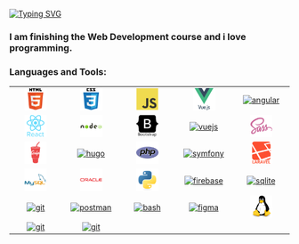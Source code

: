 [![Typing SVG](https://readme-typing-svg.demolab.com?font=Fira+Code&size=29&duration=1600&pause=5000&width=435&lines=Hi+👋🏼,+I'm+Álvaro)](https://git.io/typing-svg)
<h3 align="left">I am finishing the Web Development course and i love programming.</h3>

<p align="left">
</p>

<h3 align="left">Languages and Tools:</h3>
<table style="margin:0 auto">
 <tr>
    <td align="center" width="100">
      <a href="https://www.w3.org/html/" target="_blank" rel="noreferrer"> <img src="https://raw.githubusercontent.com/devicons/devicon/master/icons/html5/html5-original-wordmark.svg" alt="html5" width="40" height="40"/> </a>
    </td>
    <td align="center" width="100">
      <a href="https://www.w3schools.com/css/" target="_blank" rel="noreferrer"> <img src="https://raw.githubusercontent.com/devicons/devicon/master/icons/css3/css3-original-wordmark.svg" alt="css3" width="40" height="40"/> </a>
    </td>
    <td align="center" width="100">
      <a href="https://developer.mozilla.org/en-US/docs/Web/JavaScript" target="_blank" rel="noreferrer"> <img src="https://raw.githubusercontent.com/devicons/devicon/master/icons/javascript/javascript-original.svg" alt="javascript" width="40" height="40"/> </a>
    </td>
    <td align="center" width="100">
      <a href="https://vuejs.org/" target="_blank" rel="noreferrer"> <img src="https://raw.githubusercontent.com/devicons/devicon/master/icons/vuejs/vuejs-original-wordmark.svg" alt="vuejs" width="40" height="40"/> </a>
    </td>
    <td align="center" width="100">
      <a href="https://angular.io" target="_blank" rel="noreferrer"> <img src="https://angular.io/assets/images/logos/angular/angular.svg" alt="angular" width="40" height="40"/> </a>
    </td>
 </tr>
 <tr>
        <td align="center" width="100">
            <a href="https://reactjs.org/" target="_blank" rel="noreferrer"> <img src="https://raw.githubusercontent.com/devicons/devicon/master/icons/react/react-original-wordmark.svg" alt="react" width="40" height="40"/> </a>
         </td>
         <td align="center" width="100">
            <a href="https://nodejs.org" target="_blank" rel="noreferrer"> <img src="https://raw.githubusercontent.com/devicons/devicon/master/icons/nodejs/nodejs-original-wordmark.svg" alt="nodejs" width="40" height="40"/> </a>
         </td>
         <td align="center" width="100">
            <a href="https://getbootstrap.com" target="_blank" rel="noreferrer"> <img src="https://raw.githubusercontent.com/devicons/devicon/master/icons/bootstrap/bootstrap-plain-wordmark.svg" alt="bootstrap" width="40" height="40"/> </a>
         </td>
         <td align="center" width="100">
            <a href="https://www.json.org/json-es.html" target="_blank" rel="noreferrer"> <img src="https://upload.wikimedia.org/wikipedia/commons/thumb/c/c9/JSON_vector_logo.svg/1200px-JSON_vector_logo.svg.png" alt="vuejs" width="40" height="40"/> </a>
          </td>
          <td align="center" width="100">
            <a href="https://sass-lang.com" target="_blank" rel="noreferrer"> <img src="https://raw.githubusercontent.com/devicons/devicon/master/icons/sass/sass-original.svg" alt="sass" width="40" height="40"/> </a>
         </td>
    </tr>
 
 <tr>
        <td align="center" width="100">
            <a href="https://gulpjs.com" target="_blank" rel="noreferrer"> <img src="https://raw.githubusercontent.com/devicons/devicon/master/icons/gulp/gulp-plain.svg" alt="gulp" width="40" height="40"/> </a>
          </td>
          <td align="center" width="100">
            <a href="https://gohugo.io/" target="_blank" rel="noreferrer"> <img src="https://api.iconify.design/logos-hugo.svg" alt="hugo" width="40" height="40"/> </a>
          </td>
          <td align="center" width="100">
            <a href="https://www.php.net" target="_blank" rel="noreferrer"> <img src="https://raw.githubusercontent.com/devicons/devicon/master/icons/php/php-original.svg" alt="php" width="40" height="40"/> </a>
         </td>
         <td align="center" width="100">
            <a href="https://symfony.com" target="_blank" rel="noreferrer"> <img src="https://symfony.com/logos/symfony_black_03.svg" alt="symfony" width="40" height="40"/> </a>
          </td>
          <td align="center" width="100">
            <a href="https://laravel.com/" target="_blank" rel="noreferrer"> <img src="https://raw.githubusercontent.com/devicons/devicon/master/icons/laravel/laravel-plain-wordmark.svg" alt="laravel" width="40" height="40"/> </a>
         </td>
    </tr>

 <tr>
        <td align="center" width="100">
            <a href="https://www.mysql.com/" target="_blank" rel="noreferrer"> <img src="https://raw.githubusercontent.com/devicons/devicon/master/icons/mysql/mysql-original-wordmark.svg" alt="mysql" width="40" height="40"/> </a>
         </td>
         <td align="center" width="100">
            <a href="https://www.oracle.com/" target="_blank" rel="noreferrer"> <img src="https://raw.githubusercontent.com/devicons/devicon/master/icons/oracle/oracle-original.svg" alt="oracle" width="40" height="40"/> </a>
         </td>
         <td align="center" width="100">
            <a href="https://www.python.org" target="_blank" rel="noreferrer"> <img src="https://raw.githubusercontent.com/devicons/devicon/master/icons/python/python-original.svg" alt="python" width="40" height="40"/> </a>
         </td>
         <td align="center" width="100">
            <a href="https://firebase.google.com/" target="_blank" rel="noreferrer"> <img src="https://www.vectorlogo.zone/logos/firebase/firebase-icon.svg" alt="firebase" width="40" height="40"/> </a>
          </td>
          <td align="center" width="100">
            <a href="https://www.sqlite.org/" target="_blank" rel="noreferrer"> <img src="https://www.vectorlogo.zone/logos/sqlite/sqlite-icon.svg" alt="sqlite" width="40" height="40"/> </a>
          </td>
    </tr>
  <tr>
        <td align="center" width="100">
            <a href="https://git-scm.com/" target="_blank" rel="noreferrer"> <img src="https://www.vectorlogo.zone/logos/git-scm/git-scm-icon.svg" alt="git" width="40" height="40"/> </a>
          </td>
        <td align="center" width="100">
            <a href="https://postman.com" target="_blank" rel="noreferrer"> <img src="https://www.vectorlogo.zone/logos/getpostman/getpostman-icon.svg" alt="postman" width="40" height="40"/> </a>
         </td>
         <td align="center" width="100">
            <a href="https://www.gnu.org/software/bash/" target="_blank" rel="noreferrer"> <img src="https://www.vectorlogo.zone/logos/gnu_bash/gnu_bash-icon.svg" alt="bash" width="40" height="40"/> </a>
          </td>
          <td align="center" width="100">
            <a href="https://www.figma.com/" target="_blank" rel="noreferrer"> <img src="https://www.vectorlogo.zone/logos/figma/figma-icon.svg" alt="figma" width="40" height="40"/> </a>
          </td>
          <td align="center" width="100">
            <a href="https://www.linux.org/" target="_blank" rel="noreferrer"> <img src="https://raw.githubusercontent.com/devicons/devicon/master/icons/linux/linux-original.svg" alt="linux" width="40" height="40"/> </a>
         </td>
    </tr>
 <tr>
    <td align="center" width="100">
            <a href="https://git-scm.com/" target="_blank" rel="noreferrer"> <img src="https://www.vectorlogo.zone/logos/java/java-icon.svg" alt="git" width="40" height="40"/> </a>
          </td>
  <td align="center" width="100">
            <a href="https://git-scm.com/" target="_blank" rel="noreferrer"> <img src="https://www.vectorlogo.zone/logos/springio/springio-icon.svg" alt="git" width="40" height="40"/> </a>
          </td>
 </tr>

 </table>
